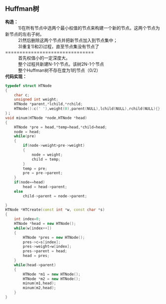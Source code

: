 ## Huffman树
**构造：**<br>
　　　1)在所有节点中选两个最小权值的节点来构建一个新的节点。这两个节点为新节点的左右子树。<br>
　　　2)然后删除这两个节点并把新节点加入到节点集中；<br>
　　　3)重复1)和2)过程，直至节点集没有节点了<br>
===============================<br>
　　　首先权值小的一定深度大。<br>
　　　整个过程共新建N-1个节点。该树2N-1个节点<br>
　　　整个Huffman树不存在度为1的节点（0/2）<br>
**代码实现：**
```C++
typedef struct HTNode
{
    char c;
    unsigned int weight;
    HTNode *parent,*lchild,*rchild;
    HTNode():c(' '),weight(0),parent(NULL),lchild(NULL),rchild(NULL){};
}；
void minum(HTNode *node,HTNode *head)
{
    HTNode *pre = head,*temp=head,*child=head;
    node = head;
    while(pre)
    {
        if(node->weight>pre->weight)
        {
            node = weight;
            child = temp;
        }
        temp = pre;
        pre = pre->parent;
    }
    if(node==head)
        head = head->parent;
    else
        child->parent = node->parent;
    
}
HTNode *HTCreate(const int *w, const char *s)
{
    int index=0;
    HTNode *head = new HTNode();
    while(w[index++])
    {
        HTNode *pres = new HTNode();
        pres->c=s[index];
        pres->weight=w[index];
        pres->parent = head;
        head = pres;
    }
    while(head->parent)
    {
        HTNode *m1 = new HTNode();
        HTNode *m2 = new HTNode();
        minum(m1,head);
        minum(m2,head);
    }
}
```